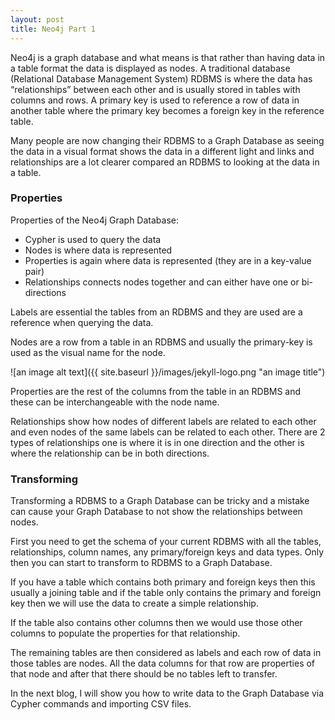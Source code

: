 ```yaml
---
layout: post
title: Neo4j Part 1
---
```



Neo4j is a graph database and what means is that rather than having data in a table format the data is displayed as nodes. A traditional database (Relational Database Management System) RDBMS is where the data has “relationships” between each other and is usually stored in tables with columns and rows. A primary key is used to reference a row of data in another table where the primary key becomes a foreign key in the reference table.  

Many people are now changing their RDBMS to a Graph Database as seeing the data in a visual format shows the data in a different light and links and relationships are a lot clearer compared an RDBMS to looking at the data in a table.

### Properties ###

Properties of the Neo4j Graph Database:

+ Cypher is used to query the data
+ Nodes is where data is represented 
+ Properties is again where data is represented (they are in a key-value pair)
+ Relationships connects nodes together and can either have one or bi-directions


Labels are essential the tables from an RDBMS and they are used are a reference when querying the data.

Nodes are a row from a table in an RDBMS and usually the primary-key is used as the visual name for the node. 

![an image alt text]({{ site.baseurl }}/images/jekyll-logo.png "an image title")

Properties are the rest of the columns from the table in an RDBMS and these can be interchangeable with the node name.

Relationships show how nodes of different labels are related to each other and even nodes of the same labels can be related to each other. There are 2 types of relationships one is where it is in one direction and the other is where the relationship can be in both directions. 


### Transforming ###

Transforming a RDBMS to a Graph Database can be tricky and a mistake can cause your Graph Database to not show the relationships between nodes.

First you need to get the schema of your current RDBMS with all the tables, relationships, column names, any primary/foreign keys and data types. Only then you can start to transform to RDBMS to a Graph Database.

If you have a table which contains both primary and foreign keys then this usually a joining table and if the table only contains the primary and foreign key then we will use the data to create a simple relationship.

If the table also contains other columns then we would use those other columns to populate the properties for that relationship.

The remaining tables are then considered as labels and each row of data in those tables are nodes. All the data columns for that row are properties of that node and after that there should be no tables left to transfer. 

In the next blog, I will show you how to write data to the Graph Database via Cypher commands and importing CSV files. 
